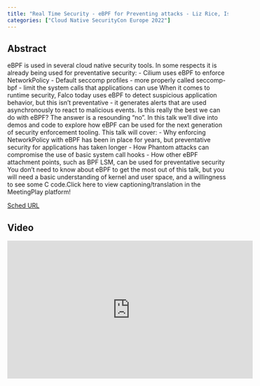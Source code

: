```yaml
---
title: "Real Time Security - eBPF for Preventing attacks - Liz Rice, Isovalent"
categories: ["Cloud Native SecurityCon Europe 2022"]
---
```


## Abstract

eBPF is used in several cloud native security tools. In some respects it is already being used for preventative security: - Cilium uses eBPF to enforce NetworkPolicy - Default seccomp profiles - more properly called seccomp-bpf - limit the system calls that applications can use When it comes to runtime security, Falco today uses eBPF to detect suspicious application behavior, but this isn’t preventative - it generates alerts that are used asynchronously to react to malicious events. Is this really the best we can do with eBPF? The answer is a resounding “no”. In this talk we’ll dive into demos and code to explore how eBPF can be used for the next generation of security enforcement tooling. This talk will cover: - Why enforcing NetworkPolicy with eBPF has been in place for years, but preventative security for applications has taken longer - How Phantom attacks can compromise the use of basic system call hooks - How other eBPF attachment points, such as BPF LSM, can be used for preventative security You don’t need to know about eBPF to get the most out of this talk, but you will need a basic understanding of kernel and user space, and a willingness to see some C code.Click here to view captioning/translation in the MeetingPlay platform!

[Sched URL](https://cloudnativesecurityconeu22.sched.com/event/1358868f12a98401769314858b1fb40c)

## Video

<iframe width='560' height='315' src='https://www.youtube.com/embed/Xs3MBK17kCk' frameborder='0' allow='accelerometer; autoplay; encrypted-media; gyroscope; picture-in-picture' allowfullscreen></iframe>
